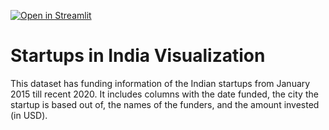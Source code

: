 [![Open in Streamlit](https://static.streamlit.io/badges/streamlit_badge_black_white.svg)](https://share.streamlit.io/satyampd/startups-in-india-eda/app.py)
# Startups in India Visualization

This dataset has funding information of the Indian startups from January 2015 
till recent 2020. It includes columns with the date funded, the city the 
startup is based out of, the names of the funders, and the amount invested (in USD).



